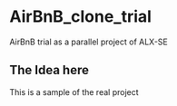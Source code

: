 # AirBnB_clone_trial
AirBnB trial as a parallel project of ALX-SE

## The Idea here
This is a sample of the real project
